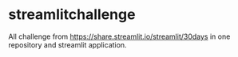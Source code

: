 # streamlitchallenge

All challenge from https://share.streamlit.io/streamlit/30days in one repository and streamlit application.
